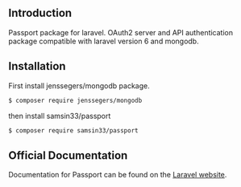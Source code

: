 
## Introduction

Passport package for laravel. OAuth2 server and API authentication package compatible with laravel version 6 and mongodb.

## Installation

First install jenssegers/mongodb package.

```bash
$ composer require jenssegers/mongodb
```

then install samsin33/passport

```bash
$ composer require samsin33/passport
```


## Official Documentation

Documentation for Passport can be found on the [Laravel website](https://laravel.com/docs/master/passport).
